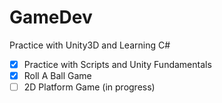# GameDev
Practice with Unity3D and Learning C#
 - [x] Practice with Scripts and Unity Fundamentals
 - [x] Roll A Ball Game
 - [ ] 2D Platform Game (in progress)
